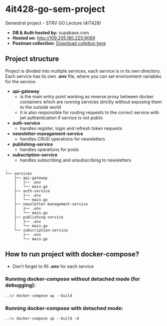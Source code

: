 # 4it428-go-sem-project
Semestral project - STRV GO Lecture (4IT428)
- **DB & Auth hosted by:** supabase.com
- **Hosted on:** http://109.205.180.225:9069
- **Postman collection:** [Download colletion here](https://we.tl/t-szgWD8cDL4)


## Project structure
Project is divided into multiple services, each service is in its own directory. 
Each service has its own **.env** file, where you can set environment variables for the service.

- **api-gateway** 
  - is the main entry point working as reverse proxy between docker containers which are running services strictly without exposing them to the outside world
  - it is also responsible for routing requests to the correct service with jwt authentication if service is not public
- **auth-service**
  - handles register, login and refresh token requests 
- **newsletter-management-service**
  - handles CRUD operations for newsletters
- **publishing-service**
  - handles operations for posts
- **subscription-service**
  - handles subscribing and unsubscribing to newsletters
```shell
.
└── services
    ├── api-gateway
    │   ├── .env
    │   └── main.go
    ├── auth-service
    │   ├── .env
    │   └── main.go
    ├── newsletter-management-service
    │   ├── .env
    │   └── main.go
    ├── publishing-service
    │   ├── .env
    │   └── main.go
    └── subscription-service
        ├── .env
        └── main.go
```

## How to run project with docker-compose?
- Don't forget to fill **.env** for each service


### Running docker-compose without detached mode (for debugging):
```shell
..\> docker-compose up --build
```

### Running docker-compose with detached mode:
```shell
..\> docker-compose up --build -d
```